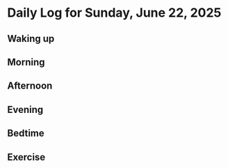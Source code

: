 # Daily Log for Sunday, June 22, 2025

## Waking up

## Morning

## Afternoon

## Evening

## Bedtime

## Exercise
